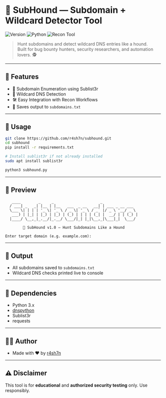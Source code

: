 # 🐺 SubHound — Subdomain + Wildcard Detector Tool

![Version](https://img.shields.io/badge/Version-1.0-blue?style=flat-square)
![Python](https://img.shields.io/badge/Made%20With-Python-yellow?style=flat-square)
![Recon Tool](https://img.shields.io/badge/Recon-Subdomain%20Enum%20%26%20Wildcard-critical?style=flat-square)

> Hunt subdomains and detect wildcard DNS entries like a hound.  
> Built for bug bounty hunters, security researchers, and automation lovers. 🕵️

---

## 🧠 Features

- 🚀 Subdomain Enumeration using Sublist3r
- 🧪 Wildcard DNS Detection
- 🛠️ Easy Integration with Recon Workflows
- 💾 Saves output to `subdomains.txt`

---

## 🎯 Usage

```bash
git clone https://github.com/r4sh7n/subhound.git
cd subhound
pip install -r requirements.txt

# Install sublist3r if not already installed
sudo apt install sublist3r

python3 subhound.py
```

---

## 📸 Preview

```
   ____        _     _                     _                 
  / ___| _   _| |__ | |__   ___  _ __   __| | ___ _ __ ___   
  \___ \| | | | '_ \| '_ \ / _ \| '_ \ / _` |/ _ \ '__/ _ \  
   ___) | |_| | |_) | |_) | (_) | | | | (_| |  __/ | | (_) | 
  |____/ \__,_|_.__/|_.__/ \___/|_| |_|\__,_|\___|_|  \___/  

        🔎 SubHound v1.0 — Hunt Subdomains Like a Hound

Enter target domain (e.g. example.com):
```

---

## 📝 Output

- All subdomains saved to `subdomains.txt`
- Wildcard DNS checks printed live to console

---

## 📌 Dependencies

- Python 3.x
- [dnspython](https://pypi.org/project/dnspython/)
- Sublist3r
- requests

---

## 👨‍💻 Author

- Made with ❤️ by [r4sh7n](https://github.com/r4sh7n)

---

## ⚠️ Disclaimer

This tool is for **educational** and **authorized security testing** only. Use responsibly.
